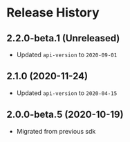 # Release History

## 2.2.0-beta.1 (Unreleased)

- Updated `api-version` to `2020-09-01`

## 2.1.0 (2020-11-24)

- Updated `api-version` to `2020-04-15`

## 2.0.0-beta.5 (2020-10-19)

- Migrated from previous sdk
